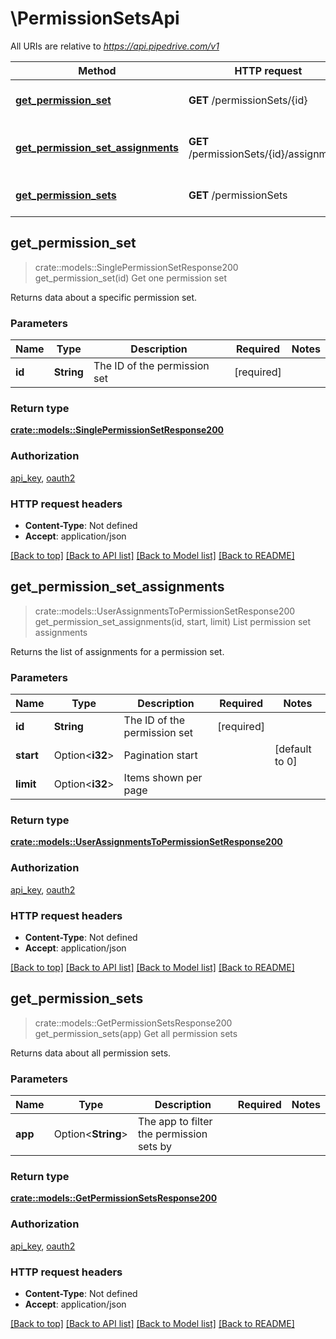 # \PermissionSetsApi

All URIs are relative to *https://api.pipedrive.com/v1*

Method | HTTP request | Description
------------- | ------------- | -------------
[**get_permission_set**](PermissionSetsApi.md#get_permission_set) | **GET** /permissionSets/{id} | Get one permission set
[**get_permission_set_assignments**](PermissionSetsApi.md#get_permission_set_assignments) | **GET** /permissionSets/{id}/assignments | List permission set assignments
[**get_permission_sets**](PermissionSetsApi.md#get_permission_sets) | **GET** /permissionSets | Get all permission sets



## get_permission_set

> crate::models::SinglePermissionSetResponse200 get_permission_set(id)
Get one permission set

Returns data about a specific permission set.

### Parameters


Name | Type | Description  | Required | Notes
------------- | ------------- | ------------- | ------------- | -------------
**id** | **String** | The ID of the permission set | [required] |

### Return type

[**crate::models::SinglePermissionSetResponse200**](singlePermissionSetResponse200.md)

### Authorization

[api_key](../README.md#api_key), [oauth2](../README.md#oauth2)

### HTTP request headers

- **Content-Type**: Not defined
- **Accept**: application/json

[[Back to top]](#) [[Back to API list]](../README.md#documentation-for-api-endpoints) [[Back to Model list]](../README.md#documentation-for-models) [[Back to README]](../README.md)


## get_permission_set_assignments

> crate::models::UserAssignmentsToPermissionSetResponse200 get_permission_set_assignments(id, start, limit)
List permission set assignments

Returns the list of assignments for a permission set.

### Parameters


Name | Type | Description  | Required | Notes
------------- | ------------- | ------------- | ------------- | -------------
**id** | **String** | The ID of the permission set | [required] |
**start** | Option<**i32**> | Pagination start |  |[default to 0]
**limit** | Option<**i32**> | Items shown per page |  |

### Return type

[**crate::models::UserAssignmentsToPermissionSetResponse200**](userAssignmentsToPermissionSetResponse200.md)

### Authorization

[api_key](../README.md#api_key), [oauth2](../README.md#oauth2)

### HTTP request headers

- **Content-Type**: Not defined
- **Accept**: application/json

[[Back to top]](#) [[Back to API list]](../README.md#documentation-for-api-endpoints) [[Back to Model list]](../README.md#documentation-for-models) [[Back to README]](../README.md)


## get_permission_sets

> crate::models::GetPermissionSetsResponse200 get_permission_sets(app)
Get all permission sets

Returns data about all permission sets.

### Parameters


Name | Type | Description  | Required | Notes
------------- | ------------- | ------------- | ------------- | -------------
**app** | Option<**String**> | The app to filter the permission sets by |  |

### Return type

[**crate::models::GetPermissionSetsResponse200**](getPermissionSetsResponse200.md)

### Authorization

[api_key](../README.md#api_key), [oauth2](../README.md#oauth2)

### HTTP request headers

- **Content-Type**: Not defined
- **Accept**: application/json

[[Back to top]](#) [[Back to API list]](../README.md#documentation-for-api-endpoints) [[Back to Model list]](../README.md#documentation-for-models) [[Back to README]](../README.md)

